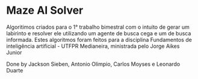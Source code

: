 # Maze AI Solver

Algoritimos criados para o 1° trabalho bimestral com o intuito de gerar um labirinto e resolver ele utilizando um agente de busca cega e um de busca informada.
Estes algoritmos foram feitos para a disciplina Fundamentos de inteligência artificial - UTFPR Medianeira, ministrada pelo Jorge Aikes Junior

Done by Jackson Sieben, Antonio Olimpio, Carlos Moyses e Leonardo Duarte
